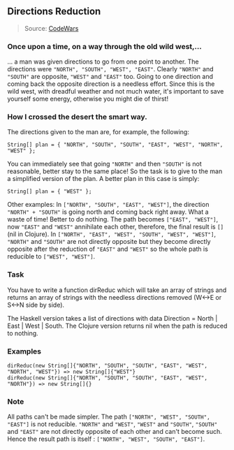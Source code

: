 ## Directions Reduction

> Source: [CodeWars](https://www.codewars.com/kata/550f22f4d758534c1100025a)

### Once upon a time, on a way through the old wild west,…

… a man was given directions to go from one point to another. The directions were `"NORTH", "SOUTH", "WEST", "EAST"`.
Clearly `"NORTH"` and `"SOUTH"` are opposite, `"WEST"` and `"EAST"` too. Going to one direction and coming back the
opposite direction is a needless effort. Since this is the wild west, with dreadful weather and not much water, it's
important to save yourself some energy, otherwise you might die of thirst!

### How I crossed the desert the smart way.

The directions given to the man are, for example, the following:

```
String[] plan = { "NORTH", "SOUTH", "SOUTH", "EAST", "WEST", "NORTH", "WEST" };
```

You can immediately see that going `"NORTH"` and then `"SOUTH"` is not reasonable, better stay to the same place!
So the task is to give to the man a simplified version of the plan. A better plan in this case is simply:

```
String[] plan = { "WEST" };
```

Other examples: In `["NORTH", "SOUTH", "EAST", "WEST"]`, the direction `"NORTH" + "SOUTH"` is going north and coming
back right away. What a waste of time! Better to do nothing. The path becomes `["EAST", "WEST"]`, now `"EAST"`
and `"WEST"` annihilate each other, therefore, the final result is `[]` (nil in Clojure).
In `["NORTH", "EAST", "WEST", "SOUTH", "WEST", "WEST"]`, `"NORTH"` and `"SOUTH"` are not directly opposite but they
become directly opposite after the reduction of `"EAST"` and `"WEST"` so the whole path is reducible to `["WEST", "WEST"]`.

### Task

You have to write a function dirReduc which will take an array of strings and returns an array of strings with the
needless directions removed (W<->E or S<->N side by side).

The Haskell version takes a list of directions with data Direction = North | East | West | South.
The Clojure version returns nil when the path is reduced to nothing.

### Examples

```
dirReduc(new String[]{"NORTH", "SOUTH", "SOUTH", "EAST", "WEST", "NORTH", "WEST"}) => new String[]{"WEST"}
dirReduc(new String[]{"NORTH", "SOUTH", "SOUTH", "EAST", "WEST", "NORTH"}) => new String[]{}
```

### Note

All paths can't be made simpler. The path `["NORTH", "WEST", "SOUTH", "EAST"]` is not reducible.
`"NORTH"` and `"WEST"`, `"WEST"` and `"SOUTH"`, `"SOUTH"` and `"EAST"` are not directly opposite of each other and can't
become such. Hence the result path is itself : `["NORTH", "WEST", "SOUTH", "EAST"]`.